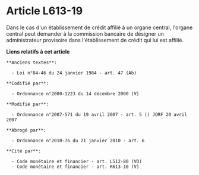 # Article L613-19

Dans le cas d'un établissement de crédit affilié à un organe central, l'organe central peut demander à la commission bancaire
de désigner un administrateur provisoire dans l'établissement de crédit qui lui est affilié.

**Liens relatifs à cet article**

	**Anciens textes**:

	  - Loi n°84-46 du 24 janvier 1984 - art. 47 (Ab)

	**Codifié par**:

	  - Ordonnance n°2000-1223 du 14 décembre 2000 (V)

	**Modifié par**:

	  - Ordonnance n°2007-571 du 19 avril 2007 - art. 5 () JORF 20 avril 2007

	**Abrogé par**:

	  - Ordonnance n°2010-76 du 21 janvier 2010 - art. 6

	**Cité par**:

	  - Code monétaire et financier - art. L512-80 (VD)
	  - Code monétaire et financier - art. R613-10 (V)
